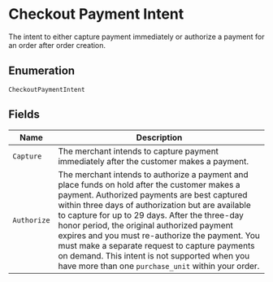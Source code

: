 
# Checkout Payment Intent

The intent to either capture payment immediately or authorize a payment for an order after order creation.

## Enumeration

`CheckoutPaymentIntent`

## Fields

| Name | Description |
|  --- | --- |
| `Capture` | The merchant intends to capture payment immediately after the customer makes a payment. |
| `Authorize` | The merchant intends to authorize a payment and place funds on hold after the customer makes a payment. Authorized payments are best captured within three days of authorization but are available to capture for up to 29 days. After the three-day honor period, the original authorized payment expires and you must re-authorize the payment. You must make a separate request to capture payments on demand. This intent is not supported when you have more than one `purchase_unit` within your order. |

